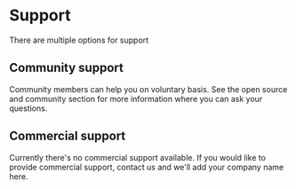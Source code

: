 # Support

There are multiple options for support

## Community support

Community members can help you on voluntary basis. See the open source and community section for more information where you can ask your questions.

## Commercial support

Currently there's no commercial support available. If you would like to provide commercial support, contact us and we'll add your company name here.

